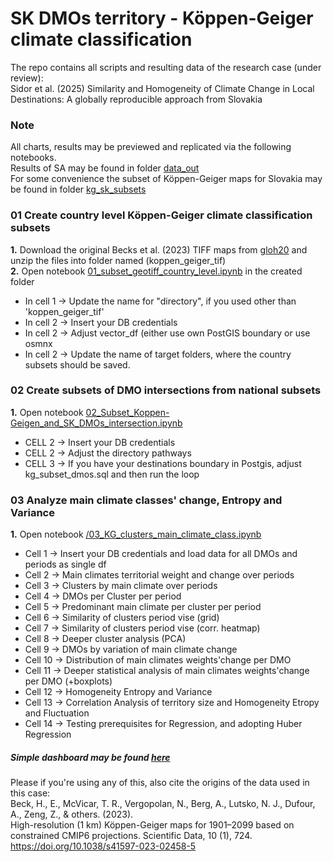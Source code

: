 # SK DMOs territory - Köppen-Geiger climate classification
The repo contains all scripts and resulting data of the research case (under review): <br>
Sidor et al. (2025) Similarity and Homogeneity of Climate Change in Local Destinations: A globally reproducible approach from Slovakia <br>


### Note<br>
All charts, results may be previewed and replicated via the following notebooks. <br>
Results of SA may be found in folder [data_out](./data_out/) <br>
For some convenience the subset of Köppen-Geiger maps for Slovakia may be found in folder [kg_sk_subsets](./kg_sk_subsets) <br>

### 01 Create country level Köppen-Geiger climate classification subsets<br>
**1.** Download the original Becks et al. (2023) TIFF maps from <a href = "https://www.gloh2o.org/koppen/">gloh20</a> and unzip the files into folder named (koppen_geiger_tif) <br>
**2.** Open notebook [01_subset_geotiff_country_level.ipynb](./01_subset_geotiff_country_level.ipynb) in the created folder<be>
- In cell 1 -> Update the name for "directory", if you used other than 'koppen_geiger_tif'
- In cell 2 -> Insert your DB credentials
- In cell 2 -> Adjust vector_df (either use own PostGIS boundary or use osmnx  
- In cell 2 -> Update the name of target folders, where the country subsets should be saved.

### 02 Create subsets of DMO intersections from national subsets <br>
**1.** Open notebook [02_Subset_Koppen-Geigen_and_SK_DMOs_intersection.ipynb](./02_Subset_Koppen-Geigen_and_SK_DMOs_intersection.ipynb)
- CELL 2 -> Insert your DB credentials
- CELL 2 -> Adjust the directory pathways
- CELL 3 -> If you have your destinations boundary in Postgis, adjust kg_subset_dmos.sql and then run the loop

### 03 Analyze main climate classes' change, Entropy and Variance  <br>
**1.** Open notebook [/03_KG_clusters_main_climate_class.ipynb](./03_KG_clusters_main_climate_class.ipynb) <br>
- Cell 1 -> Insert your DB credentials and load data for all DMOs and periods as single df
- Cell 2 -> Main climates territorial weight and change over periods
- Cell 3 -> Clusters by main climate over periods
- Cell 4 -> DMOs per Cluster per period 
- Cell 5 -> Predominant main climate per cluster per period
- Cell 6 -> Similarity of clusters period vise (grid)
- Cell 7 -> Similarity of clusters period vise (corr. heatmap)
- Cell 8 -> Deeper cluster analysis (PCA)
- Cell 9 -> DMOs by variation of main climate change
- Cell 10 -> Distribution of main climates weights'change per DMO
- Cell 11 -> Deeper statistical analysis of main climates weights'change per DMO (+boxplots)
- Cell 12 -> Homogeneity Entropy and Variance
- Cell 13 -> Correlation Analysis of territory size and Homogeneity Etropy and Fluctuation
- Cell 14 -> Testing prerequisites for Regression, and adopting Huber Regression

##### Simple dashboard may be found <a href = "https://cases.idoaba.eu/sk_dmos_kgc/">here</a>

Please if you're using any of this, also cite the origins of the data used in this case: <br>
Beck, H., E., McVicar, T. R., Vergopolan, N., Berg, A., Lutsko, N. J., Dufour, A., Zeng, Z., & others. (2023). <br>
High-resolution (1 km) Köppen-Geiger maps for 1901–2099 based on constrained CMIP6 projections. Scientific Data, 10 (1), 724. <br>
https://doi.org/10.1038/s41597-023-02458-5 



